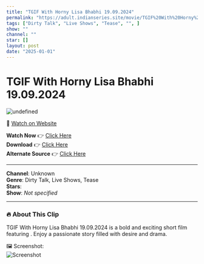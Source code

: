 ```yaml
---
title: "TGIF With Horny Lisa Bhabhi 19.09.2024"
permalink: "https://adult.indianseries.site/movie/TGIF%20With%20Horny%20Lisa%20Bhabhi%2019.09.2024"
tags: ["Dirty Talk", "Live Shows", "Tease", "", ]
show: ""
channel: ""
star: []
layout: post
date: "2025-01-01"
---
```


# TGIF With Horny Lisa Bhabhi 19.09.2024

![undefined](https://desisins.com/wp-content/uploads/2024/09/Horny-Lisa-Tease-20.09.2024-LS-DesiSins.com_.jpg)

🔗 [Watch on Website](https://adult.indianseries.site/movie/TGIF%20With%20Horny%20Lisa%20Bhabhi%2019.09.2024)

**Watch Now** 👉 [Click Here](https://adult.indianseries.site/movie/TGIF%20With%20Horny%20Lisa%20Bhabhi%2019.09.2024)  
**Download** 👉 [Click Here](https://adult.indianseries.site/movie/TGIF%20With%20Horny%20Lisa%20Bhabhi%2019.09.2024)  
**Alternate Source** 👉 [Click Here](https://adult.indianseries.site/movie/TGIF%20With%20Horny%20Lisa%20Bhabhi%2019.09.2024)

---

**Channel**: Unknown  
**Genre**: Dirty Talk, Live Shows, Tease  
**Stars**:   
**Show**: *Not specified*

---

### 🔥 About This Clip

TGIF With Horny Lisa Bhabhi 19.09.2024 is a bold and exciting short film featuring . Enjoy a passionate story filled with desire and drama.
 
🖼️ Screenshot:  
![Screenshot](https://desisins.com/wp-content/uploads/2024/09/Horny-Lisa-Tease-20.09.2024-LS-DesiSins.com_.jpg)
